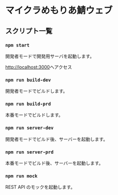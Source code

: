 # マイクラめもりあ鯖ウェブ

## スクリプト一覧

### `npm start`

開発者モードで開発用サーバを起動します。

[http://localhost:3000](http://localhost:3000)へアクセス

### `npm run build-dev`

開発者モードでビルドします。

### `npm run build-prd`

本番モードでビルドします。

### `npm run server-dev`

開発者モードでビルド後、サーバーを起動します。

### `npm run server-prd`

本番モードでビルド後、サーバーを起動します。

### `npm run mock`

REST API のモックを起動します。

